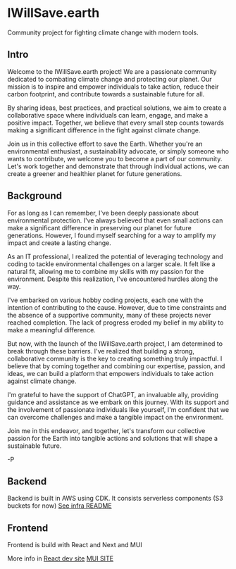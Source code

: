 # IWillSave.earth
Community project for fighting climate change with modern tools.

## Intro

Welcome to the IWillSave.earth project! We are a passionate community dedicated to combating climate change and protecting our planet. Our mission is to inspire and empower individuals to take action, reduce their carbon footprint, and contribute towards a sustainable future for all.

By sharing ideas, best practices, and practical solutions, we aim to create a collaborative space where individuals can learn, engage, and make a positive impact. Together, we believe that every small step counts towards making a significant difference in the fight against climate change.

Join us in this collective effort to save the Earth. Whether you're an environmental enthusiast, a sustainability advocate, or simply someone who wants to contribute, we welcome you to become a part of our community. Let's work together and demonstrate that through individual actions, we can create a greener and healthier planet for future generations.

## Background

For as long as I can remember, I've been deeply passionate about environmental protection. I've always believed that even small actions can make a significant difference in preserving our planet for future generations. However, I found myself searching for a way to amplify my impact and create a lasting change.

As an IT professional, I realized the potential of leveraging technology and coding to tackle environmental challenges on a larger scale. It felt like a natural fit, allowing me to combine my skills with my passion for the environment. Despite this realization, I've encountered hurdles along the way.

I've embarked on various hobby coding projects, each one with the intention of contributing to the cause. However, due to time constraints and the absence of a supportive community, many of these projects never reached completion. The lack of progress eroded my belief in my ability to make a meaningful difference.

But now, with the launch of the IWillSave.earth project, I am determined to break through these barriers. I've realized that building a strong, collaborative community is the key to creating something truly impactful. I believe that by coming together and combining our expertise, passion, and ideas, we can build a platform that empowers individuals to take action against climate change.

I'm grateful to have the support of ChatGPT, an invaluable ally, providing guidance and assistance as we embark on this journey. With its support and the involvement of passionate individuals like yourself, I'm confident that we can overcome challenges and make a tangible impact on the environment.

Join me in this endeavor, and together, let's transform our collective passion for the Earth into tangible actions and solutions that will shape a sustainable future.

-P

## Backend
Backend is built in AWS using CDK. It consists serverless components (S3 buckets for now) [See infra README](cdk/landinginfra/README.md)

## Frontend
Frontend is build with React and Next and MUI

More info in [React dev site](https://react.dev/learn/start-a-new-react-project)
[MUI SITE](https://mui.com/)
